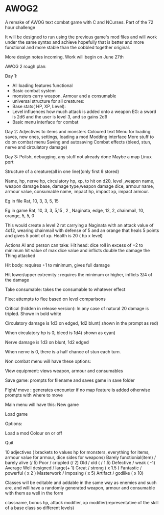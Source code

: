 AWOG2
=====

A remake of AWOG text combat game with C and NCurses. Part of the 72 hour challenge


It will be designed to run using the previous game's mod files and will work under the same syntax and achieve hopefully that is better and more functional and more stable than the cobbled together original.


More design notes incoming. Work will begin on June 27th

AWOG 2 rough plan:

Day 1: 
- All loading features functional
- Basic combat system
- monsters carry weapon. Armour and a consumable
- universal structure for all creatures:
- Base stats( HP, XP, Level):
- Level influences how much attack is added onto a weapon EG: a sword is 2d6 and the user is level 3, and so gains 2d9
- Basic menu interface for combat


Day 2:
Adjectives to items and monsters
Coloured text 
Menu for loading saves, new ones, settings, loading a mod
Modding interface
More stuff to do on combat menu
Saving and autosaving
Combat effects (bleed, stun, nerve and circulatory damage)


Day 3:
Polish, debugging, any stuff not already done
Maybe a map
Linux port



Structure of a creature(all in one line)(only first 6 stored)

Name, hp, nerve hp, circulatory hp, xp, to hit on d20, level ,weapon name, weapon damage base, damage type,weapon damage dice, armour name, armour value, consumable name, impact hp, impact xp, impact armour.

Eg in file
Rat, 10, 3, 3, 5, 15

Eg in game
Rat, 10, 3, 3, 5,15 , 2 , Naginata, edge, 12, 2, chainmail, 10, orange, 5, 5, 0

This would create a level 2 rat carrying a Naginata with an attack value of 4d12, wearing chainmail with defense of 5 and an orange that heals 5 points and gives 5 point of xp. Health is 20 ( hp x level)

Actions AI and person can take:
Hit head: dice roll in excess of +2 to minimum hit value of max dice value and inflicts double the damage the
Thing attacked

Hit body: requires +1 to minimum, gives full damage

Hit lower/upper extremity : requires the minimum or higher, inflicts 3/4 of the damage

Take consumable: takes the consumable to whatever effect

Flee: attempts to flee based on level comparisons 

Critical (hidden in release version):
In any case of natural 20 damage is tripled. Shown in bold white

Circulatory damage is 1d3 on edged, 1d2 blunt( shown in the prompt as red)

When circulatory hp is 0, bleed is 1d4( shown as cyan)

Nerve damage is 1d3 on blunt, 1d2 edged

When nerve is 0, there is a half chance of stun each turn.


Non combat menu will have these options:

View equipment: views weapon, armour and consumables

Save game: prompts for filename and saves game in save folder

Fight/ move : generates encounter if no map feature is added otherwise prompts with where to move

Main menu will have this:
New game

Load game

Options:

Load a mod
Colour on or off


Quit



10 adjectives ( brackets to values hp for monsters, everything for items, armour value for armour, dice sides for weapons)
Barely functionial(item) / barely alive (/ 5)
Poor / crippled (/ 2)
Old / old ( / 1.5)
Defective / weak ( -1)
Average
Well designed / large(+ 1)
Great / strong ( x 1.5 )
Fantastic / powerful ( x 2 )
Masterwork / Imposing ( x 5)
Artifact / godlike ( x 10)



Classes will be editable and addable in the same way as enemies and such are, and will have a randomly generated weapon, armour and consumable with them as well
in the form

classname, bonus hp, attack modifier, xp modifier(representative of the skill of a base class so different levels)
